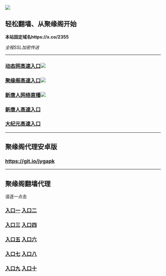 
![](https://raw.githubusercontent.com/hao369/a/master/j.jpg)



## 轻松翻墙、从聚缘阁开始

**本站固定域名https://x.co/2355**

_全程SSL加密传送_





***

### [动态网高速入口](https://7taw2ji1lg.execute-api.ap-northeast-2.amazonaws.com/rw352/?id=2)![](https://raw.githubusercontent.com/hao369/a/master/jygdl.gif)

### [聚缘阁高速入口]( https://idme7a2mqe.execute-api.ap-northeast-2.amazonaws.com/er3t2ty)![](https://raw.githubusercontent.com/hao369/a/master/jyg.gif)

### [新唐人网络直播](https://ofkb93rp7k.execute-api.ap-northeast-2.amazonaws.com/34242)![](https://raw.githubusercontent.com/hao369/a/master/jygtj.gif)

### [新唐人高速入口](https://7taw2ji1lg.execute-api.ap-northeast-2.amazonaws.com/rw352/?id=5)

### [大纪元高速入口](https://7taw2ji1lg.execute-api.ap-northeast-2.amazonaws.com/rw352/?id=7)




***



##  聚缘阁代理安卓版

### https://git.io/jygapk


***


## 聚缘阁翻墙代理 

请逐一点击

### **[入口一](https://f5jfy2vrvd.execute-api.ap-northeast-2.amazonaws.com/325267)** **[入口二]( https://ey60eln670.execute-api.ap-northeast-2.amazonaws.com/968852f53)**


### **[入口三](https://s3-ap-southeast-1.amazonaws.com/jyg4/jyg.html)**  **[入口四](https://s3-ap-northeast-1.amazonaws.com/jyg9/jyg.html)**

### **[入口五](https://s3.ap-south-1.amazonaws.com/jyg5/jyg.html)**  **[入口六](https://s3-us-west-2.amazonaws.com/jyg7/jyg.html)**


###  **[入口七](https://s3-us-west-1.amazonaws.com/jyg6/jyg.html)**  **[入口八](https://s3-eu-west-1.amazonaws.com/jyg8/jyg.html)**


###  **[入口九](https://s3.eu-central-1.amazonaws.com/jyg3/jyg.html)**  **[入口十](https://s3-ap-southeast-2.amazonaws.com/jyg1/jyg.html)**




